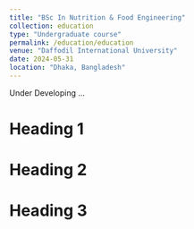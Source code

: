 ```yaml
---
title: "BSc In Nutrition & Food Engineering"
collection: education
type: "Undergraduate course"
permalink: /education/education
venue: "Daffodil International University"
date: 2024-05-31
location: "Dhaka, Bangladesh"
---
```


Under Developing ...

Heading 1
======

Heading 2
======

Heading 3
======